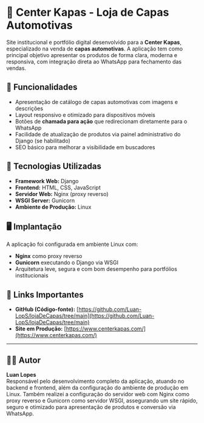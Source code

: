 # 🚗 Center Kapas - Loja de Capas Automotivas

Site institucional e portfólio digital desenvolvido para a **Center Kapas**, especializado na venda de **capas automotivas**. A aplicação tem como principal objetivo apresentar os produtos de forma clara, moderna e responsiva, com integração direta ao WhatsApp para fechamento das vendas.

## 🧩 Funcionalidades

- Apresentação de catálogo de capas automotivas com imagens e descrições
- Layout responsivo e otimizado para dispositivos móveis
- Botões de **chamada para ação** que redirecionam diretamente para o WhatsApp
- Facilidade de atualização de produtos via painel administrativo do Django (se habilitado)
- SEO básico para melhorar a visibilidade em buscadores

## 🔧 Tecnologias Utilizadas

- **Framework Web:** Django
- **Frontend:** HTML, CSS, JavaScript
- **Servidor Web:** Nginx (proxy reverso)
- **WSGI Server:** Gunicorn
- **Ambiente de Produção:** Linux

## 🖥️ Implantação

A aplicação foi configurada em ambiente Linux com:
- **Nginx** como proxy reverso
- **Gunicorn** executando o Django via WSGI
- Arquitetura leve, segura e com bom desempenho para portfólios institucionais

## 🔗 Links Importantes

- **GitHub (Código-fonte):** [https://github.com/Luan-LopS/lojaDeCapas/tree/main](https://github.com/Luan-LopS/lojaDeCapas/tree/main)
- **Site em Produção:** [https://www.centerkapas.com/](https://www.centerkapas.com/)

---

## 👨‍💻 Autor

**Luan Lopes**  
Responsável pelo desenvolvimento completo da aplicação, atuando no backend e frontend, além da configuração do ambiente de produção em Linux. Também realizei a configuração do servidor web com Nginx como proxy reverso e Gunicorn como servidor WSGI, assegurando um site rápido, seguro e otimizado para apresentação de produtos e conversão via WhatsApp.
